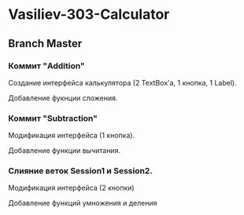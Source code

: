 # Vasiliev-303-Calculator
## Branch Master

### Коммит "Addition"
Создание интерфейса калькулятора (2 TextBox'a,  1 кнопка, 1 Label).

Добавление фукнции сложения.

### Коммит "Subtraction"
Модификация интерфейса (1 кнопка).

Добавление функции вычитания.

### Слияние веток Session1 и Session2.
Модификация интерфейса (2 кнопки)

Добавление функций умножения и деления
